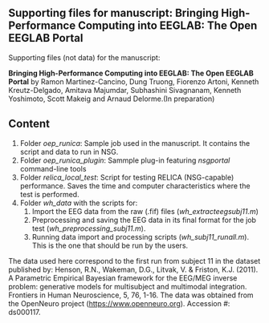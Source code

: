 ## Supporting files for manuscript: Bringing High-Performance Computing into EEGLAB: The Open EEGLAB Portal
Supporting files (not data) for the manuscript: 

**Bringing High-Performance Computing into EEGLAB: The Open EEGLAB Portal** by Ramon Martinez-Cancino, Dung Truong, Fiorenzo Artoni, Kenneth Kreutz-Delgado, Amitava Majumdar, Subhashini Sivagnanam, Kenneth Yoshimoto, Scott Makeig and Arnaud Delorme.(In preparation)


## Content
1. Folder *oep_runica*: Sample job used in the manuscript. It contains the script and data to run in NSG.
2. Folder *oep_runica_plugin*: Sammple plug-in  featuring *nsgportal* command-line tools
3. Folder *relica_local_test*: Script for testing RELICA (NSG-capable) performance. Saves the time and computer characteristics where the test is performed.
4. Folder *wh_data* with the scripts for:
    1. Import the EEG data from the raw (.fif) files (*wh_extracteegsubj11.m*)
    2. Preprocessing and saving the EEG data in its final format for the job test (*wh_preprocessing_subj11.m*).
    3. Running data import and processing scripts (*wh_subj11_runall.m*). This is the one that should be run by the users.
                                          
The data used here correspond to the first run from subject 11 in the dataset published by:
Henson, R.N., Wakeman, D.G., Litvak, V. & Friston, K.J. (2011).
A Parametric Empirical Bayesian framework for the EEG/MEG inverse
problem: generative models for multisubject and multimodal integration.
Frontiers in Human Neuroscience, 5, 76, 1-16.
The data was obtained from the OpenNeuro project (https://www.openneuro.org). Accession #: ds000117.



